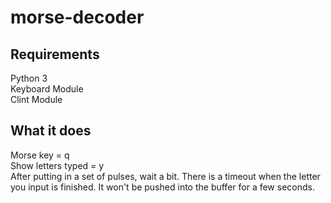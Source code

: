 # morse-decoder

## Requirements
Python 3  
Keyboard Module  
Clint Module  

## What it does
Morse key = q  
Show letters typed = y  
After putting in a set of pulses, wait a bit. There is a timeout when the letter you input is finished. It won't be pushed into the buffer for a few seconds.
